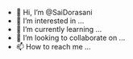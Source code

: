 - 👋 Hi, I’m @SaiDorasani
- 👀 I’m interested in ...
- 🌱 I’m currently learning ...
- 💞️ I’m looking to collaborate on ...
- 📫 How to reach me ...

<!---
SaiDorasani/SaiDorasani is a ✨ special ✨ repository because its `README.md` (this file) appears on your GitHub profile.
You can click the Preview link to take a look at your changes.
--->
